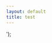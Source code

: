 ```yaml
---
layout: default
title: test
---
```


<script type="text/plain" data-cookiefirst-category="necessary">  
 document.write('<script src="http://localhost:8080/cookies-js/necessary.js"></script>');</script>
<script type="text/plain" data-cookiefirst-category="functional">
 document.write('<script src="http://localhost:8080/cookies-js/functional.js">');</script>
<script type="text/plain" data-cookiefirst-category="performance">
 document.write('<script src="http://localhost:8080/cookies-js/performance.js">');</script>
<script type="text/plain" data-cookiefirst-category="advertising">
 document.write('<script src="http://localhost:8080/cookies-js/advertising.js">');</script>
